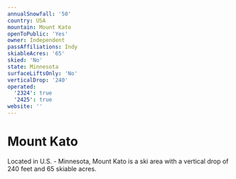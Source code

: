 ```yaml
---
annualSnowfall: '50'
country: USA
mountain: Mount Kato
openToPublic: 'Yes'
owner: Independent
passAffiliations: Indy
skiableAcres: '65'
skied: 'No'
state: Minnesota
surfaceLiftsOnly: 'No'
verticalDrop: '240'
operated:
  '2324': true
  '2425': true
website: ''
---
```



# Mount Kato

Located in U.S. - Minnesota, Mount Kato is a ski area with a vertical drop of 240 feet and 65 skiable acres.
